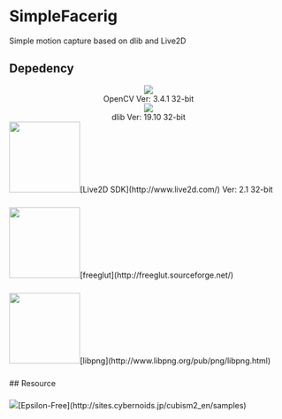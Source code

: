 # SimpleFacerig
Simple motion capture based on dlib and Live2D
## Depedency
<div>
	<div>
		<div align="center" height="64px"><a href="https://opencv.org/"><img src="https://opencv.org/assets/theme/logo.png"></a></div>
		<div align="center">OpenCV Ver: 3.4.1 32-bit</div>
	</div>
	<div>
		<div align="center" height="64px"><a href="http://dlib.net/"><img src="http://dlib.net/dlib-logo.png"></a></div>
		<div align="center">dlib Ver: 19.10 32-bit</div>
	</div>
</div>
<div style="vertical-align:middle;line-height:64px;"><img src="http://www.live2d.com/wp/wp-content/themes/Live2Dv3/images/logo.png" width="128px" maxHeight="64px">[Live2D SDK](http://www.live2d.com/) Ver: 2.1 32-bit</div>
<div style="vertical-align:middle;line-height:64px;"><img src="http://freeglut.sourceforge.net/images/freeglut_logo.png" width="128px" maxHeight="64px">[freeglut](http://freeglut.sourceforge.net/)</div>
<div style="vertical-align:middle;line-height:64px;"><img src="http://www.libpng.org/pub/png/img_png/libpng-88x31.png" width="128px" maxHeight="64px">[libpng](http://www.libpng.org/pub/png/libpng.html)</div>
## Resource
<div style="vertical-align:middle;line-height:64px;"><img src="http://sites.cybernoids.jp/cubism2_en/_/rsrc/1456455454761/samples/epsillon.png" maxWidth="64px" maxHeight="64px">[Epsilon-Free](http://sites.cybernoids.jp/cubism2_en/samples)</div>
